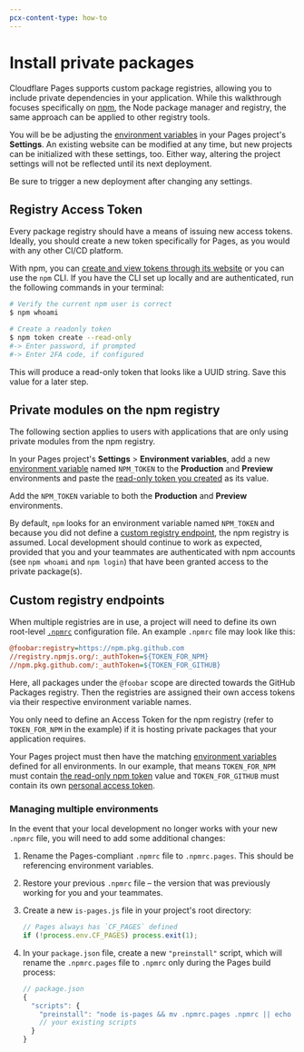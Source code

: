 ```yaml
---
pcx-content-type: how-to
---
```


# Install private packages

Cloudflare Pages supports custom package registries, allowing you to include private dependencies in your application. While this walkthrough focuses specifically on [npm](https://www.npmjs.com/), the Node package manager and registry, the same approach can be applied to other registry tools.

You will be be adjusting the [environment variables](/platform/build-configuration#environment-variables) in your Pages project's **Settings**. An existing website can be modified at any time, but new projects can be initialized with these settings, too. Either way, altering the project settings will not be reflected until its next deployment.

<Aside type="warning">

Be sure to trigger a new deployment after changing any settings.

</Aside>


## Registry Access Token

Every package registry should have a means of issuing new access tokens. Ideally, you should create a new token specifically for Pages, as you would with any other CI/CD platform.

With npm, you can [create and view tokens through its website](https://docs.npmjs.com/creating-and-viewing-access-tokens) or you can use the `npm` CLI. If you have the CLI set up locally and are authenticated, run the following commands in your terminal:

```sh
# Verify the current npm user is correct
$ npm whoami

# Create a readonly token
$ npm token create --read-only
#-> Enter password, if prompted
#-> Enter 2FA code, if configured
```

This will produce a read-only token that looks like a UUID string. Save this value for a later step.


## Private modules on the npm registry

The following section applies to users with applications that are only using private modules from the npm registry.

In your Pages project's **Settings** > **Environment variables**, add a new [environment variable](/platform/build-configuration#environment-variables) named `NPM_TOKEN` to the **Production** and **Preview** environments and paste the [read-only token you created](#registry-access-token) as its value.

<Aside type="warning">

Add the `NPM_TOKEN` variable to both the **Production** and **Preview** environments.

</Aside>

By default, `npm` looks for an environment variable named `NPM_TOKEN` and because you did not define a [custom registry endpoint](#custom-registry-endpoints), the npm registry is assumed. Local development should continue to work as expected, provided that you and your teammates are authenticated with npm accounts (see `npm whoami` and `npm login`) that have been granted access to the private package(s).


## Custom registry endpoints

When multiple registries are in use, a project will need to define its own root-level [`.npmrc`](https://docs.npmjs.com/cli/v7/configuring-npm/npmrc) configuration file. An example `.npmrc` file may look like this:

```ini
@foobar:registry=https://npm.pkg.github.com
//registry.npmjs.org/:_authToken=${TOKEN_FOR_NPM}
//npm.pkg.github.com/:_authToken=${TOKEN_FOR_GITHUB}
```

Here, all packages under the `@foobar` scope are directed towards the GitHub Packages registry. Then the registries are assigned their own access tokens via their respective environment variable names.

<Aside type="note">

You only need to define an Access Token for the npm registry (refer to `TOKEN_FOR_NPM` in the example) if it is hosting private packages that your application requires.

</Aside>

Your Pages project must then have the matching [environment variables](/platform/build-configuration#environment-variables) defined for all environments. In our example, that means `TOKEN_FOR_NPM` must contain [the read-only npm token](#registry-access-token) value and `TOKEN_FOR_GITHUB` must contain its own [personal access token](https://docs.github.com/en/github/authenticating-to-github/creating-a-personal-access-token#creating-a-token).


### Managing multiple environments

In the event that your local development no longer works with your new `.npmrc` file, you will need to add some additional changes:

1. Rename the Pages-compliant `.npmrc` file to `.npmrc.pages`. This should be referencing environment variables.

2. Restore your previous `.npmrc` file – the version that was previously working for you and your teammates.

3. Create a new `is-pages.js` file in your project's root directory:

    ```js
    // Pages always has `CF_PAGES` defined
    if (!process.env.CF_PAGES) process.exit(1);
    ```

4. In your `package.json` file, create a new `"preinstall"` script, which will rename the `.npmrc.pages` file to `.npmrc` only during the Pages build process:

    ```js
    // package.json
    {
      "scripts": {
        "preinstall": "node is-pages && mv .npmrc.pages .npmrc || echo \"Not Pages\"",
        // your existing scripts
      }
    }
    ```
